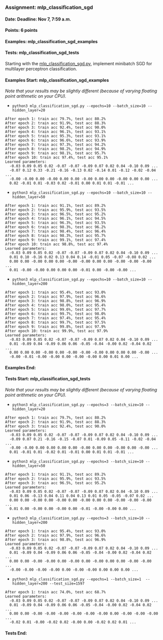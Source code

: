 ### Assignment: mlp_classification_sgd
#### Date: Deadline: Nov 7, 7:59 a.m.
#### Points: 6 points
#### Examples: mlp_classification_sgd_examples
#### Tests: mlp_classification_sgd_tests

Starting with the [mlp_classification_sgd.py](https://github.com/ufal/npfl129/tree/past-2223/labs/04/mlp_classification_sgd.py),
implement minibatch SGD for multilayer perceptron classification.

#### Examples Start: mlp_classification_sgd_examples
_Note that your results may be slightly different (because of varying floating point arithmetic on your CPU)._
- `python3 mlp_classification_sgd.py --epochs=10 --batch_size=10 --hidden_layer=20`
```
After epoch 1: train acc 79.7%, test acc 80.2%
After epoch 2: train acc 91.9%, test acc 88.3%
After epoch 3: train acc 92.4%, test acc 90.0%
After epoch 4: train acc 96.1%, test acc 93.1%
After epoch 5: train acc 95.3%, test acc 93.1%
After epoch 6: train acc 96.6%, test acc 93.9%
After epoch 7: train acc 97.3%, test acc 94.2%
After epoch 8: train acc 98.2%, test acc 94.9%
After epoch 9: train acc 98.1%, test acc 95.7%
After epoch 10: train acc 97.4%, test acc 95.1%
Learned parameters:
  -0.03 0.09 0.05 0.02 -0.07 -0.07 -0.09 0.07 0.02 0.04 -0.10 0.09 ...
  -0.07 0.12 0.33 -0.21 -0.16 -0.13 0.02 -0.14 0.01 -0.12 -0.02 -0.04 ...
  -0.00 -0.00 0.00 -0.00 0.00 0.00 -0.00 0.00 0.00 -0.00 0.00 0.00 ...
  0.02 -0.01 0.01 -0.03 0.02 -0.01 0.00 0.01 0.01 -0.01 ...
```
- `python3 mlp_classification_sgd.py --epochs=10 --batch_size=10 --hidden_layer=50`
```
After epoch 1: train acc 91.1%, test acc 89.2%
After epoch 2: train acc 95.9%, test acc 93.5%
After epoch 3: train acc 96.5%, test acc 95.2%
After epoch 4: train acc 96.1%, test acc 94.5%
After epoch 5: train acc 96.3%, test acc 93.5%
After epoch 6: train acc 98.3%, test acc 96.2%
After epoch 7: train acc 98.4%, test acc 96.4%
After epoch 8: train acc 98.3%, test acc 95.7%
After epoch 9: train acc 99.1%, test acc 97.4%
After epoch 10: train acc 98.8%, test acc 97.4%
Learned parameters:
  -0.03 0.09 0.05 0.02 -0.07 -0.07 -0.09 0.07 0.02 0.04 -0.10 0.09 ...
  0.01 0.10 -0.16 0.02 0.13 0.04 0.14 -0.01 0.05 -0.07 -0.08 0.02 ...
  0.00 0.00 -0.00 0.00 0.00 -0.00 -0.00 0.00 0.00 -0.00 -0.00 -0.00 ...
  0.01 -0.00 -0.00 0.00 0.00 0.00 -0.01 0.00 -0.00 -0.00 ...
```
- `python3 mlp_classification_sgd.py --epochs=10 --batch_size=10 --hidden_layer=200`
```
After epoch 1: train acc 95.4%, test acc 93.0%
After epoch 2: train acc 97.9%, test acc 96.6%
After epoch 3: train acc 98.8%, test acc 96.9%
After epoch 4: train acc 98.0%, test acc 95.4%
After epoch 5: train acc 99.6%, test acc 97.7%
After epoch 6: train acc 99.7%, test acc 98.0%
After epoch 7: train acc 97.4%, test acc 95.4%
After epoch 8: train acc 99.7%, test acc 97.5%
After epoch 9: train acc 99.8%, test acc 97.9%
After epoch 10: train acc 99.9%, test acc 97.9%
Learned parameters:
  -0.03 0.09 0.05 0.02 -0.07 -0.07 -0.09 0.07 0.02 0.04 -0.10 0.09 ...
  0.01 -0.09 0.04 -0.09 0.06 0.06 -0.05 -0.04 -0.00 0.02 -0.04 0.02 ...
  0.00 0.00 0.00 -0.00 0.00 -0.00 -0.00 -0.00 0.00 0.00 0.00 -0.00 ...
  -0.00 -0.01 -0.00 -0.00 0.00 -0.00 -0.00 0.00 0.01 0.00 ...
```
#### Examples End:
#### Tests Start: mlp_classification_sgd_tests
_Note that your results may be slightly different (because of varying floating point arithmetic on your CPU)._
- `python3 mlp_classification_sgd.py --epochs=3 --batch_size=10 --hidden_layer=20`
```
After epoch 1: train acc 79.7%, test acc 80.2%
After epoch 2: train acc 91.9%, test acc 88.3%
After epoch 3: train acc 92.4%, test acc 90.0%
Learned parameters:
  -0.03 0.09 0.05 0.02 -0.07 -0.07 -0.09 0.07 0.02 0.04 -0.10 0.09 ...
  -0.09 0.07 0.21 -0.16 -0.15 -0.07 0.01 -0.09 0.05 -0.11 -0.02 -0.04 ...
  -0.00 -0.00 0.00 0.00 0.00 0.00 -0.00 0.00 0.00 -0.00 0.00 -0.00 ...
  0.01 -0.01 0.01 -0.02 0.01 -0.01 0.00 0.01 0.01 -0.01 ...
```
- `python3 mlp_classification_sgd.py --epochs=3 --batch_size=10 --hidden_layer=50`
```
After epoch 1: train acc 91.1%, test acc 89.2%
After epoch 2: train acc 95.9%, test acc 93.5%
After epoch 3: train acc 96.5%, test acc 95.2%
Learned parameters:
  -0.03 0.09 0.05 0.02 -0.07 -0.07 -0.09 0.07 0.02 0.04 -0.10 0.09 ...
  0.01 0.06 -0.13 0.04 0.11 0.04 0.13 0.01 0.05 -0.05 -0.07 0.02 ...
  0.00 0.00 -0.00 0.00 -0.00 0.00 -0.00 0.00 0.00 -0.00 -0.00 -0.00 ...
  0.01 0.00 -0.00 0.00 -0.00 0.00 -0.01 -0.00 -0.00 0.00 ...
```
- `python3 mlp_classification_sgd.py --epochs=3 --batch_size=10 --hidden_layer=200`
```
After epoch 1: train acc 95.4%, test acc 93.0%
After epoch 2: train acc 97.9%, test acc 96.6%
After epoch 3: train acc 98.8%, test acc 96.9%
Learned parameters:
  -0.03 0.09 0.05 0.02 -0.07 -0.07 -0.09 0.07 0.02 0.04 -0.10 0.09 ...
  0.01 -0.09 0.04 -0.09 0.06 0.06 -0.05 -0.04 -0.00 0.02 -0.04 0.02 ...
  0.00 0.00 -0.00 -0.00 0.00 -0.00 0.00 -0.00 0.00 0.00 -0.00 -0.00 ...
  -0.00 -0.00 -0.00 -0.00 0.00 -0.00 -0.00 0.00 0.00 0.00 ...
```
- `python3 mlp_classification_sgd.py --epochs=1 --batch_size=1  --hidden_layer=200 --test_size=1597`
```
After epoch 1: train acc 74.0%, test acc 68.7%
Learned parameters:
  -0.03 0.09 0.05 0.02 -0.07 -0.07 -0.09 0.07 0.02 0.04 -0.10 0.09 ...
  0.01 -0.09 0.04 -0.09 0.06 0.06 -0.05 -0.04 -0.00 0.02 -0.04 0.02 ...
  0.00 0.00 -0.00 -0.00 -0.00 -0.00 -0.00 -0.00 0.00 -0.00 -0.00 -0.00 ...
  -0.02 0.01 -0.00 -0.02 0.02 -0.00 0.00 -0.02 0.02 0.01 ...
```
#### Tests End:
